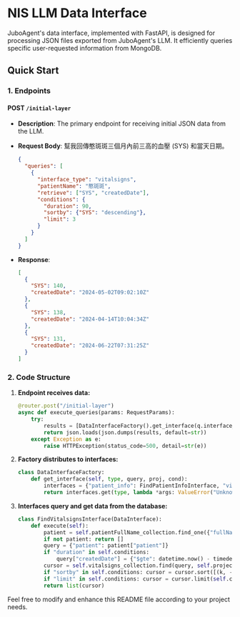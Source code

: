 # NIS LLM Data Interface

JuboAgent's data interface, implemented with FastAPI, is designed for processing JSON files exported from JuboAgent's LLM. It efficiently queries specific user-requested information from MongoDB.

## Quick Start

### 1. Endpoints

#### POST `/initial-layer`
- **Description**: The primary endpoint for receiving initial JSON data from the LLM.

- **Request Body**: 幫我回傳憨斑斑三個月內前三高的血壓 (SYS) 和當天日期。
    ```json
    {
      "queries": [
        {
          "interface_type": "vitalsigns",
          "patientName": "憨斑斑",
          "retrieve": ["SYS", "createdDate"],
          "conditions": {
            "duration": 90,
            "sortby": {"SYS": "descending"},
            "limit": 3
          }
        }
      ]
    }
    ```

- **Response**:
    ```json
    [
      {
        "SYS": 140,
        "createdDate": "2024-05-02T09:02:10Z"
      },
      {
        "SYS": 138,
        "createdDate": "2024-04-14T10:04:34Z"
      },
      {
        "SYS": 131,
        "createdDate": "2024-06-22T07:31:25Z"
      }
    ]
    ```

### 2. Code Structure

1. **Endpoint receives data:**
    ```python
    @router.post("/initial-layer")
    async def execute_queries(params: RequestParams):
        try:
            results = [DataInterfaceFactory().get_interface(q.interface_type, *parse_query(q)).execute() for q in params.queries]
            return json.loads(json.dumps(results, default=str))
        except Exception as e:
            raise HTTPException(status_code=500, detail=str(e))
    ```

2. **Factory distributes to interfaces:**
    ```python
    class DataInterfaceFactory:
        def get_interface(self, type, query, proj, cond):
            interfaces = {"patient_info": FindPatientInfoInterface, "vitalsigns": FindVitalsignsInterface}
            return interfaces.get(type, lambda *args: ValueError("Unknown type"))(query, proj, cond)
    ```

3. **Interfaces query and get data from the database:**
    ```python
    class FindVitalsignsInterface(DataInterface):
        def execute(self):
            patient = self.patientFullName_collection.find_one({"fullName": self.query["patientName"]})
            if not patient: return []
            query = {"patient": patient["patient"]}
            if "duration" in self.conditions:
                query["createdDate"] = {"$gte": datetime.now() - timedelta(days=self.conditions["duration"]), "$lte": datetime.now()}
            cursor = self.vitalsigns_collection.find(query, self.projection)
            if "sortby" in self.conditions: cursor = cursor.sort([(k, -1 if v == "desc" else 1) for k, v in self.conditions["sortby"].items()])
            if "limit" in self.conditions: cursor = cursor.limit(self.conditions["limit"])
            return list(cursor)
    ```


Feel free to modify and enhance this README file according to your project needs.
